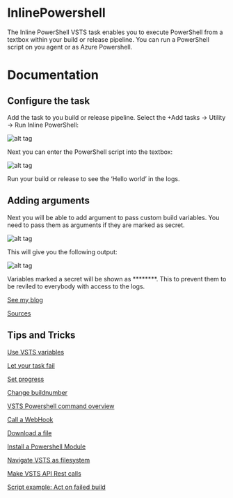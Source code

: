 # InlinePowershell

The Inline PowerShell VSTS task enables you to execute PowerShell from a textbox within your build or release pipeline. You can run a PowerShell script on you agent or as Azure Powershell.

# Documentation

## Configure the task

Add the task to you build or release pipeline. Select the +Add tasks -> Utility -> Run Inline PowerShell:

![alt tag](https://pgroene.files.wordpress.com/2016/05/addtask.png?w=840)

Next you can enter the PowerShell script into the textbox:

![alt tag](https://pgroene.files.wordpress.com/2016/05/enterpowershell.png?w=840)

Run your build or release to see the ‘Hello world’ in the logs.

## Adding arguments

Next you will be able to add argument to pass custom build variables. You need to pass them as arguments if they are marked as secret.

![alt tag](https://pgroene.files.wordpress.com/2016/05/enterpowershellarguments.png?w=840)

This will give you the following output:

![alt tag](https://pgroene.files.wordpress.com/2016/05/enterpowershelloutput.png?w=840)

Variables marked a secret will be shown as ********. This to prevent them to be reviled to everybody with access to the logs.

[See my blog](https://pgroene.wordpress.com/)

[Sources](https://github.com/XpiritBV/Vsts-Build-Task-InlinePowershell)

## Tips and Tricks

[Use VSTS variables](https://pgroene.wordpress.com/2017/12/07/use-vsts-variables-inline-powershell)

[Let your task fail](https://pgroene.wordpress.com/2017/12/08/let-your-inline-powershell-task-fail)

[Set progress](https://pgroene.wordpress.com/2017/12/11/4256)

[Change buildnumber](https://pgroene.wordpress.com/2017/12/12/set-buildnumber-from-inline-powershell)

[VSTS Powershell command overview](https://pgroene.wordpress.com/2017/12/13/vsts-powershell-commands) 

[Call a WebHook](https://pgroene.wordpress.com/2017/12/14/call-a-webhook-from-inline-powershell)

[Download a file](https://pgroene.wordpress.com/2017/12/15/download-a-file-from-inline-powershell)

[Install a Powershell Module](https://pgroene.wordpress.com/2017/12/18/install-a-powershell-module-inline-powershell-vsts)

[Navigate VSTS as filesystem](https://pgroene.wordpress.com/2017/12/19/navigate-vsts-project-as-filesystem-from-inline-powershell)

[Make VSTS API Rest calls](https://pgroene.wordpress.com/2017/12/20/vsts-rest-api-from-inline-powershell)

[Script example: Act on failed build ](https://pgroene.wordpress.com/2017/12/21/let-your-build-work-for-you-shorten-the-feedback-loop)

